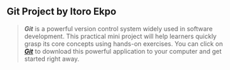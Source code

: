 ## Git Project by Itoro Ekpo

> _**Git**_ is a powerful version control system widely used in software development. This practical mini project will help learners quickly grasp its core concepts using hands-on exercises. You can click on _**[Git](https://git-scm.com/download/)**_ to download this powerful application to your computer and get started right away.

